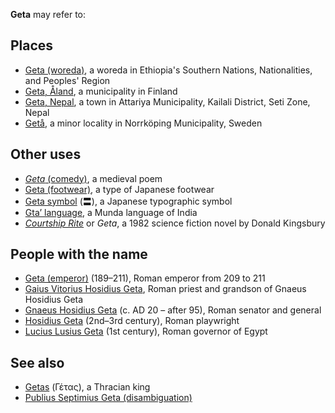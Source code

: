 **Geta** may refer to:

## Places

-   [Geta (woreda)](Geta_(woreda) "wikilink"), a woreda in Ethiopia's
    Southern Nations, Nationalities, and Peoples' Region
-   [Geta, Åland](Geta,_Åland "wikilink"), a municipality in Finland
-   [Geta, Nepal](Geta,_Nepal "wikilink"), a town in Attariya
    Municipality, Kailali District, Seti Zone, Nepal
-   [Getå](Getå "wikilink"), a minor locality in Norrköping
    Municipality, Sweden

## Other uses

-   [*Geta* (comedy)](Geta_(comedy) "wikilink"), a medieval poem
-   [Geta (footwear)](Geta_(footwear) "wikilink"), a type of Japanese
    footwear
-   [Geta symbol](Geta_symbol "wikilink") (〓), a Japanese typographic
    symbol
-   [Gta’ language](Gta’_language "wikilink"), a Munda language of India
-   *[Courtship Rite](Courtship_Rite "wikilink")* or *Geta*, a 1982
    science fiction novel by Donald Kingsbury

## People with the name

-   [Geta (emperor)](Geta_(emperor) "wikilink") (189–211), Roman emperor
    from 209 to 211
-   [Gaius Vitorius Hosidius
    Geta](Gaius_Vitorius_Hosidius_Geta "wikilink"), Roman priest and
    grandson of Gnaeus Hosidius Geta
-   [Gnaeus Hosidius Geta](Gnaeus_Hosidius_Geta "wikilink") (c. AD 20 –
    after 95), Roman senator and general
-   [Hosidius Geta](Hosidius_Geta "wikilink") (2nd–3rd century), Roman
    playwright
-   [Lucius Lusius Geta](Lucius_Lusius_Geta "wikilink") (1st century),
    Roman governor of Egypt

## See also

-   [Getas](Getas "wikilink") (Γέτας), a Thracian king
-   [Publius Septimius Geta
    (disambiguation)](Publius_Septimius_Geta_(disambiguation) "wikilink")